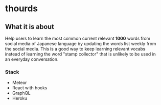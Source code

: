 # thourds
## What it is about
Help users to learn the most common current relevant **1000** words from social media of Japanese language by updating the words list weekly from the social media. 
This is a good way to keep learning relevant vocabs instead of learning the word "stamp collector" that is unlikely to be used in an everyday conversation.

### Stack
- Meteor
- React with hooks
- GraphQL
- Heroku

